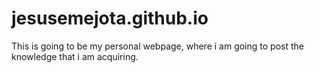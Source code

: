 # jesusemejota.github.io
This is going to be my personal webpage, where i am going to post the knowledge that i am acquiring.
